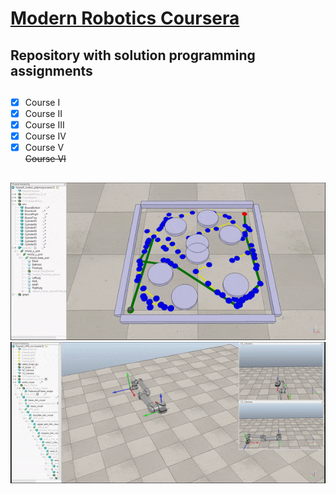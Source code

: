 # <a href="https://www.coursera.org/specializations/modernrobotics">Modern Robotics Coursera</a>
## Repository with solution programming assignments

##
- [x] Course I
- [x] Course II
- [x] Course III
- [x] Course IV
- [x] Course V
<br>~~Course VI~~

## 
<img src="resource/rrt.gif">

<img src="resource/arm.gif">


